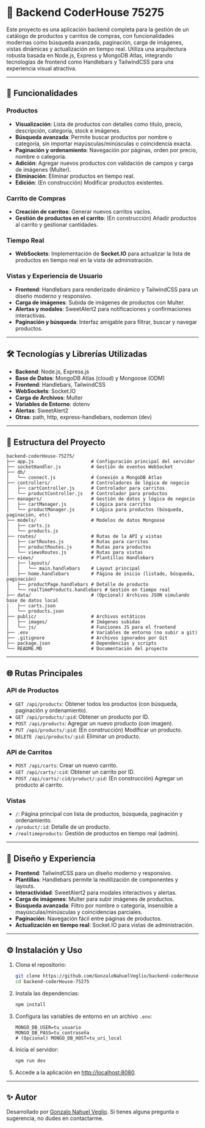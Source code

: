# 🛒 Backend CoderHouse 75275

Este proyecto es una aplicación backend completa para la gestión de un catálogo de productos y carritos de compras, con funcionalidades modernas como búsqueda avanzada, paginación, carga de imágenes, vistas dinámicas y actualización en tiempo real. Utiliza una arquitectura robusta basada en Node.js, Express y MongoDB Atlas, integrando tecnologías de frontend como Handlebars y TailwindCSS para una experiencia visual atractiva.

---

## 🚀 Funcionalidades

### Productos
- **Visualización**: Lista de productos con detalles como título, precio, descripción, categoría, stock e imágenes.
- **Búsqueda avanzada**: Permite buscar productos por nombre o categoría, sin importar mayúsculas/minúsculas o coincidencia exacta.
- **Paginación y ordenamiento**: Navegación por páginas, orden por precio, nombre o categoría.
- **Adición**: Agregar nuevos productos con validación de campos y carga de imágenes (Multer).
- **Eliminación**: Eliminar productos en tiempo real.
- **Edición**: (En construcción) Modificar productos existentes.

### Carrito de Compras
- **Creación de carritos**: Generar nuevos carritos vacíos.
- **Gestión de productos en el carrito**: (En construcción) Añadir productos al carrito y gestionar cantidades.

### Tiempo Real
- **WebSockets**: Implementación de **Socket.IO** para actualizar la lista de productos en tiempo real en la vista de administración.

### Vistas y Experiencia de Usuario
- **Frontend**: Handlebars para renderizado dinámico y TailwindCSS para un diseño moderno y responsivo.
- **Carga de imágenes**: Subida de imágenes de productos con Multer.
- **Alertas y modales**: SweetAlert2 para notificaciones y confirmaciones interactivas.
- **Paginación y búsqueda**: Interfaz amigable para filtrar, buscar y navegar productos.

---

## 🛠️ Tecnologías y Librerías Utilizadas

- **Backend**: Node.js, Express.js
- **Base de Datos**: MongoDB Atlas (cloud) y Mongoose (ODM)
- **Frontend**: Handlebars, TailwindCSS
- **WebSockets**: Socket.IO
- **Carga de Archivos**: Multer
- **Variables de Entorno**: dotenv
- **Alertas**: SweetAlert2
- **Otras**: path, http, express-handlebars, nodemon (dev)

---

## 📂 Estructura del Proyecto

```plaintext
backend-coderHouse-75275/
├── app.js                     # Configuración principal del servidor
├── socketHandler.js           # Gestión de eventos WebSocket
├── db/
│   └── connect.js             # Conexión a MongoDB Atlas
├── controllers/               # Controladores de lógica de negocio
│   ├── cartController.js      # Controlador para carritos
│   └── productController.js   # Controlador para productos
├── managers/                  # Gestión de datos y lógica de negocio
│   ├── cartManager.js         # Lógica para carritos
│   └── productManager.js      # Lógica para productos (búsqueda, paginación, etc)
├── models/                    # Modelos de datos Mongoose
│   ├── carts.js
│   └── products.js
├── routes/                    # Rutas de la API y vistas
│   ├── cartRoutes.js          # Rutas para carritos
│   ├── productRoutes.js       # Rutas para productos
│   └── viewsRoutes.js         # Rutas para vistas
├── views/                     # Plantillas Handlebars
│   ├── layouts/
│   │   └── main.handlebars    # Layout principal
│   ├── home.handlebars        # Página de inicio (listado, búsqueda, paginación)
│   ├── productPage.handlebars # Detalle de producto
│   └── realTimeProducts.handlebars # Gestión en tiempo real
├── data/                      # (Opcional) Archivos JSON simulando base de datos local
│   ├── carts.json
│   └── products.json
├── public/                    # Archivos estáticos
│   ├── images/                # Imágenes subidas
│   └── js/                    # Funciones JS para el frontend
├── .env                       # Variables de entorno (no subir a git)
├── .gitignore                 # Archivos ignorados por Git
├── package.json               # Dependencias y scripts
└── README.MD                  # Documentación del proyecto
```

---

## 🌐 Rutas Principales

### API de Productos
- `GET /api/products`: Obtener todos los productos (con búsqueda, paginación y ordenamiento).
- `GET /api/products/:pid`: Obtener un producto por ID.
- `POST /api/products`: Agregar un nuevo producto (con imagen).
- `PUT /api/products/:pid`: (En construcción) Modificar un producto.
- `DELETE /api/products/:pid`: Eliminar un producto.

### API de Carritos
- `POST /api/carts`: Crear un nuevo carrito.
- `GET /api/carts/:cid`: Obtener un carrito por ID.
- `POST /api/carts/:cid/product/:pid`: (En construcción) Agregar un producto al carrito.

### Vistas
- `/`: Página principal con lista de productos, búsqueda, paginación y ordenamiento.
- `/product/:id`: Detalle de un producto.
- `/realtimeproducts`: Gestión de productos en tiempo real (admin).

---

## 🎨 Diseño y Experiencia

- **Frontend**: TailwindCSS para un diseño moderno y responsivo.
- **Plantillas**: Handlebars permite la reutilización de componentes y layouts.
- **Interactividad**: SweetAlert2 para modales interactivos y alertas.
- **Carga de imágenes**: Multer para subir imágenes de productos.
- **Búsqueda avanzada**: Filtro por nombre o categoría, insensible a mayúsculas/minúsculas y coincidencias parciales.
- **Paginación**: Navegación fácil entre páginas de productos.
- **Actualización en tiempo real**: Socket.IO para vistas de administración.

---

## ⚙️ Instalación y Uso

1. Clona el repositorio:
   ```bash
   git clone https://github.com/GonzaloNahuelVeglio/backend-coderHouse-75275.git
   cd backend-coderHouse-75275
   ```

2. Instala las dependencias:
   ```bash
   npm install
   ```

3. Configura las variables de entorno en un archivo `.env`:
   ```env
   MONGO_DB_USER=tu_usuario
   MONGO_DB_PASS=tu_contraseña
   # (Opcional) MONGO_DB_HOST=tu_uri_local
   ```

4. Inicia el servidor:
   ```bash
   npm run dev
   ```

5. Accede a la aplicación en [http://localhost:8080](http://localhost:8080).

---
 

## ✨ Autor

Desarrollado por [Gonzalo Nahuel Veglio](https://www.linkedin.com/in/gonzalo-nahuel-veglio/). Si tienes alguna pregunta o sugerencia, no dudes en contactarme.
